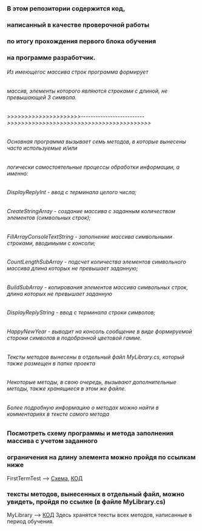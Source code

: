 ### В этом репозитории содержится код,
### написанный в качестве проверочной работы 
### по итогу прохождения первого блока обучения 
### на программе разработчик.
###### Из имеющегос массива строк программа формирует
###### массив, элементы которого являются строками с длиной, не превышающей 3 символа.
###### >>>>>>>>>>>>>>>>>>>>>-------------------------->>>>>>>>>>>>>>>>>>>>>>>>>>>>>>>>>>>>>>>>>
###### Основная программа вызывает семь методов, в которые вынесены часто используемые и/или 
###### логически самостоятельные процессы обработки информации, а именно:
###### DisplayReplyInt - ввод с терминала целого числа;
###### CreateStringArray - создание массива с заданным количеством элементов (символьных строк);
###### FillArrayConsoleTextString - заполнение массива символьными строками, вводимыми с консоли;
###### CountLengthSubArray - подсчет количества элементов символьного массива длина которых не превышает заданную;
###### BuildSubArray - копирования элементов массива символьных строк, длина которых не превышает заданную
###### DisplayReplyString - ввод с терминала строки символов;
###### HappyNewYear - выводит на консоль сообщение в виде формируемой стороки символов в подобранной цветовой гамме.
###### Тексты методов вынесены в отдельный файл MyLibrary.cs, который также размещен в папке проекта
###### Некоторые методы, в свою очередь, вызывают дополнительные методы, также хранящиеся в этом же файле.
###### Более подробную информацию о методах можно найти в комментариях в тексте самого метода
### Посмотреть схему программы и метода заполнения массива с учетом заданного
### ограничения на длину элемента можно пройдя по ссылкам ниже
FirstTermTest --> [Схема](/FirstTermTest/Blockchart000.drawio.png), [КОД](/FirstTermTest/Program.cs)
### тексты методов, вынесенных в отдельный файл, можно увидеть, пройдя по ссылке (в файле MyLibrary.cs)
MyLibrary --> [КОД](/FirstTermTest/MyLibrary.cs) Здесь хранятся тексты всех методов, написанные в период обучения.